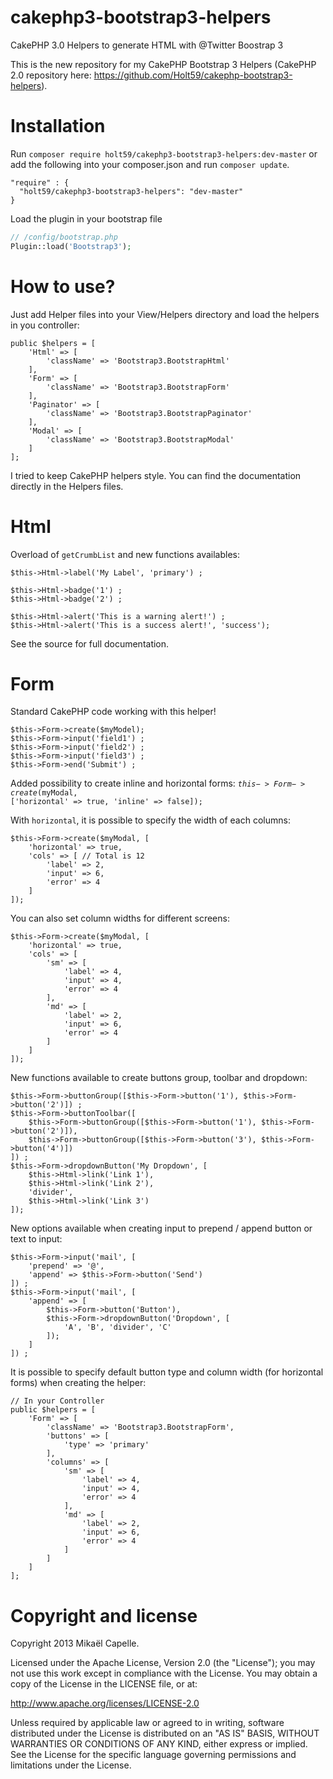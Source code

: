 cakephp3-bootstrap3-helpers
===========================

CakePHP 3.0 Helpers to generate HTML with @Twitter Boostrap 3

This is the new repository for my CakePHP Bootstrap 3 Helpers (CakePHP 2.0 repository here: https://github.com/Holt59/cakephp-bootstrap3-helpers).

Installation
============

Run
`composer require holt59/cakephp3-bootstrap3-helpers:dev-master`
or add the following into your composer.json and run `composer update`.
```
"require" : {
  "holt59/cakephp3-bootstrap3-helpers": "dev-master"
}
```

Load the plugin in your bootstrap file
```php
// /config/bootstrap.php
Plugin::load('Bootstrap3');
```

How to use?
===========

Just add Helper files into your View/Helpers directory and load the helpers in you controller:
<pre><code>public $helpers = [
    'Html' => [
        'className' => 'Bootstrap3.BootstrapHtml'
    ],
    'Form' => [
        'className' => 'Bootstrap3.BootstrapForm'
    ],
    'Paginator' => [
        'className' => 'Bootstrap3.BootstrapPaginator'
    ],
    'Modal' => [
        'className' => 'Bootstrap3.BootstrapModal'
    ]
];</code></pre>

I tried to keep CakePHP helpers style. You can find the documentation directly in the Helpers files.

Html
====

Overload of <code>getCrumbList</code> and new functions availables:

<pre><code>$this->Html->label('My Label', 'primary') ;

$this->Html->badge('1') ;
$this->Html->badge('2') ;

$this->Html->alert('This is a warning alert!') ;
$this->Html->alert('This is a success alert!', 'success');</code></pre>

See the source for full documentation.

Form
====

Standard CakePHP code working with this helper!

<pre><code>$this->Form->create($myModel);
$this->Form->input('field1') ;
$this->Form->input('field2') ;
$this->Form->input('field3') ;
$this->Form->end('Submit') ;</code></pre>

Added possibility to create inline and horizontal forms: <code>$this->Form->create($myModal, ['horizontal' => true, 'inline' => false]);</code>

With <code>horizontal</code>, it is possible to specify the width of each columns:
<pre><code>$this->Form->create($myModal, [
    'horizontal' => true,
    'cols' => [ // Total is 12
        'label' => 2,
        'input' => 6,
        'error' => 4
    ]
]);</code></pre>

You can also set column widths for different screens:
<pre><code>$this->Form->create($myModal, [
    'horizontal' => true,
    'cols' => [ 
        'sm' => [
            'label' => 4,
            'input' => 4,
            'error' => 4
        ],
        'md' => [
            'label' => 2,
            'input' => 6,
            'error' => 4
        ]
    ]
]);</code></pre>

New functions available to create buttons group, toolbar and dropdown:
<pre><code>$this->Form->buttonGroup([$this->Form->button('1'), $this->Form->button('2')]) ;
$this->Form->buttonToolbar([
    $this->Form->buttonGroup([$this->Form->button('1'), $this->Form->button('2')]),
    $this->Form->buttonGroup([$this->Form->button('3'), $this->Form->button('4')])
]) ;
$this->Form->dropdownButton('My Dropdown', [
    $this->Html->link('Link 1'),
    $this->Html->link('Link 2'),
    'divider',
    $this->Html->link('Link 3')
]);</code></pre>

New options available when creating input to prepend / append button or text to input:
<pre><code>$this->Form->input('mail', [
    'prepend' => '@', 
    'append' => $this->Form->button('Send')
]) ;
$this->Form->input('mail', [
    'append' => [
        $this->Form->button('Button'),
        $this->Form->dropdownButton('Dropdown', [
            'A', 'B', 'divider', 'C'
        ]);
    ]
]) ;</code></pre>

It is possible to specify default button type and column width (for horizontal forms) when creating the helper:
<pre><code>// In your Controller
public $helpers = [
    'Form' => [
        'className' => 'Bootstrap3.BootstrapForm',
        'buttons' => [
            'type' => 'primary'
        ],
        'columns' => [
            'sm' => [
                'label' => 4,
                'input' => 4,
                'error' => 4
            ],
            'md' => [
                'label' => 2,
                'input' => 6,
                'error' => 4
            ]
        ]
    ]
];</code></pre>

Copyright and license
=====================

Copyright 2013 Mikaël Capelle.

Licensed under the Apache License, Version 2.0 (the "License"); you may not use this work except in compliance with the License. You may obtain a copy of the License in the LICENSE file, or at:

http://www.apache.org/licenses/LICENSE-2.0

Unless required by applicable law or agreed to in writing, software distributed under the License is distributed on an "AS IS" BASIS, WITHOUT WARRANTIES OR CONDITIONS OF ANY KIND, either express or implied. See the License for the specific language governing permissions and limitations under the License.
